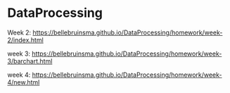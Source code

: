 # DataProcessing

Week 2: https://bellebruinsma.github.io/DataProcessing/homework/week-2/index.html

week 3: https://bellebruinsma.github.io/DataProcessing/homework/week-3/barchart.html

week 4: https://bellebruinsma.github.io/DataProcessing/homework/week-4/new.html

